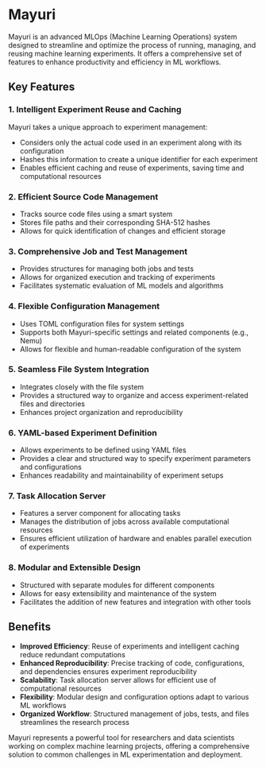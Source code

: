 # Mayuri

Mayuri is an advanced MLOps (Machine Learning Operations) system designed to streamline and optimize the process of running, managing, and reusing machine learning experiments. It offers a comprehensive set of features to enhance productivity and efficiency in ML workflows.

## Key Features

### 1. Intelligent Experiment Reuse and Caching

Mayuri takes a unique approach to experiment management:
- Considers only the actual code used in an experiment along with its configuration
- Hashes this information to create a unique identifier for each experiment
- Enables efficient caching and reuse of experiments, saving time and computational resources

### 2. Efficient Source Code Management

- Tracks source code files using a smart system
- Stores file paths and their corresponding SHA-512 hashes
- Allows for quick identification of changes and efficient storage

### 3. Comprehensive Job and Test Management

- Provides structures for managing both jobs and tests
- Allows for organized execution and tracking of experiments
- Facilitates systematic evaluation of ML models and algorithms

### 4. Flexible Configuration Management

- Uses TOML configuration files for system settings
- Supports both Mayuri-specific settings and related components (e.g., Nemu)
- Allows for flexible and human-readable configuration of the system

### 5. Seamless File System Integration

- Integrates closely with the file system
- Provides a structured way to organize and access experiment-related files and directories
- Enhances project organization and reproducibility

### 6. YAML-based Experiment Definition

- Allows experiments to be defined using YAML files
- Provides a clear and structured way to specify experiment parameters and configurations
- Enhances readability and maintainability of experiment setups

### 7. Task Allocation Server

- Features a server component for allocating tasks
- Manages the distribution of jobs across available computational resources
- Ensures efficient utilization of hardware and enables parallel execution of experiments

### 8. Modular and Extensible Design

- Structured with separate modules for different components
- Allows for easy extensibility and maintenance of the system
- Facilitates the addition of new features and integration with other tools

## Benefits

- **Improved Efficiency**: Reuse of experiments and intelligent caching reduce redundant computations
- **Enhanced Reproducibility**: Precise tracking of code, configurations, and dependencies ensures experiment reproducibility
- **Scalability**: Task allocation server allows for efficient use of computational resources
- **Flexibility**: Modular design and configuration options adapt to various ML workflows
- **Organized Workflow**: Structured management of jobs, tests, and files streamlines the research process

Mayuri represents a powerful tool for researchers and data scientists working on complex machine learning projects, offering a comprehensive solution to common challenges in ML experimentation and deployment.